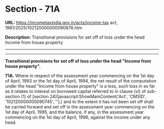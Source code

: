 # Section - 71A

**URL:** https://incometaxindia.gov.in/acts/income-tax act, 1961/2025/102120000000090876.htm

**Description:** Transitional provisions for set off of loss under the head Income from house property

---

****

**Transitional provisions for set off of loss under the head "Income from house property".**

**71A.** Where in respect of the assessment year commencing on the 1st day of April, 1993 or the 1st day of April, 1994, the net result of the computation under the head "Income from house property" is a loss, such loss in so far as it relates to interest on borrowed capital referred to in clause (_vi_) of sub-section (1) of [section 24](javascript:ShowMainContent\('Act', 'CMSID', '102120000000090745', ''\);) and to the extent it has not been set off shall be carried forward and set off in the assessment year commencing on the 1st day of April, 1995, and the balance, if any, in the assessment year commencing on the 1st day of April, 1996, against the income under any head.